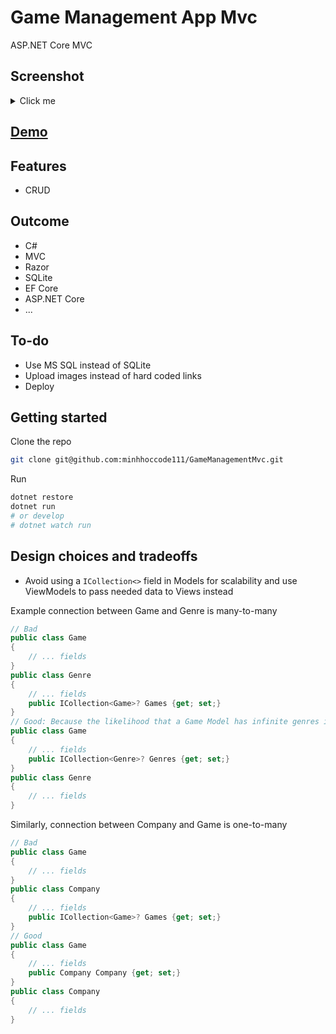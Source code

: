 # Game Management App Mvc

ASP.NET Core MVC

## Screenshot

<details>
    <summary>Click me</summary>
</details>

## [Demo](https://github.com/minhhoccode111)

## Features

- CRUD

## Outcome

- C#
- MVC
- Razor
- SQLite
- EF Core
- ASP.NET Core
- ...

## To-do

- Use MS SQL instead of SQLite
- Upload images instead of hard coded links
- Deploy

## Getting started

Clone the repo

```bash
git clone git@github.com:minhhoccode111/GameManagementMvc.git
```

Run

```bash
dotnet restore
dotnet run
# or develop
# dotnet watch run
```

## Design choices and tradeoffs

- Avoid using a `ICollection<>` field in Models for scalability and use ViewModels to pass needed data to Views instead

Example connection between Game and Genre is many-to-many

```csharp
// Bad
public class Game
{
    // ... fields
}
public class Genre
{
    // ... fields
    public ICollection<Game>? Games {get; set;}
}
// Good: Because the likelihood that a Game Model has infinite genres is low
public class Game
{
    // ... fields
    public ICollection<Genre>? Genres {get; set;}
}
public class Genre
{
    // ... fields
}
```

Similarly, connection between Company and Game is one-to-many

```csharp
// Bad
public class Game
{
    // ... fields
}
public class Company
{
    // ... fields
    public ICollection<Game>? Games {get; set;}
}
// Good
public class Game
{
    // ... fields
    public Company Company {get; set;}
}
public class Company
{
    // ... fields
}
```

